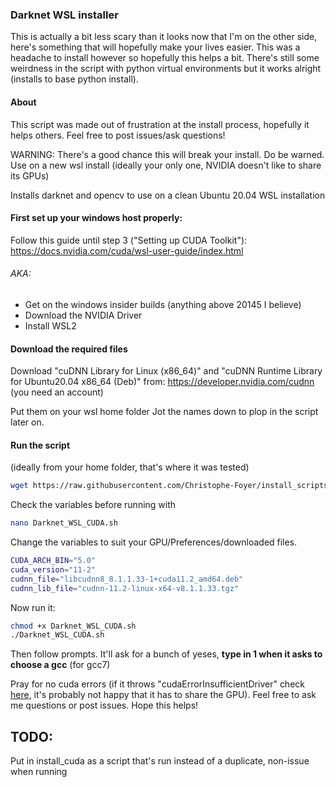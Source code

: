 ### Darknet WSL installer

This is actually a bit less scary than it looks now that I'm on the other side, here's something that will hopefully make your lives easier.
This was a headache to install however so hopefully this helps a bit. There's still some weirdness in the script with python virtual environments but it works alright (installs to base python install).

#### About

This script was made out of frustration at the install process, hopefully it helps others. Feel free to post issues/ask questions!

WARNING: There's a good chance this will break your install. Do be warned. Use on a new wsl install (ideally your only one, NVIDIA doesn't like to share its GPUs)

Installs darknet and opencv to use on a clean Ubuntu 20.04 WSL installation

#### First set up your windows host properly:

Follow this guide until step 3 ("Setting up CUDA Toolkit"): https://docs.nvidia.com/cuda/wsl-user-guide/index.html

###### AKA:
- Get on the windows insider builds (anything above 20145 I believe)
- Download the NVIDIA Driver
- Install WSL2

#### Download the required files

Download "cuDNN Library for Linux (x86_64)" and "cuDNN Runtime Library for Ubuntu20.04 x86_64 (Deb)" from: https://developer.nvidia.com/cudnn
(you need an account)

Put them on your wsl home folder
Jot the names down to plop in the script later on.

#### Run the script
(ideally from your home folder, that's where it was tested)

```bash
wget https://raw.githubusercontent.com/Christophe-Foyer/install_scripts/main/Darknet_WSL_CUDA.sh
```

Check the variables before running with
```bash
nano Darknet_WSL_CUDA.sh
```

Change the variables to suit your GPU/Preferences/downloaded files.

```bash
CUDA_ARCH_BIN="5.0"
cuda_version="11-2"
cudnn_file="libcudnn8_8.1.1.33-1+cuda11.2_amd64.deb"
cudnn_lib_file="cudnn-11.2-linux-x64-v8.1.1.33.tgz"
```

Now run it:
```bash
chmod +x Darknet_WSL_CUDA.sh
./Darknet_WSL_CUDA.sh
```

Then follow prompts. It'll ask for a bunch of yeses, **type in 1 when it asks to choose a gcc** (for gcc7)

Pray for no cuda errors (if it throws "cudaErrorInsufficientDriver" check [here](https://forums.developer.nvidia.com/t/cuda-sample-throwing-error/142537), it's probably not happy that it has to share the GPU). Feel free to ask me questions or post issues. Hope this helps!

## TODO:
Put in install_cuda as a script that's run instead of a duplicate, non-issue when running
